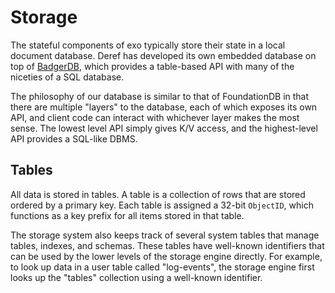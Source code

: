 # Storage

The stateful components of exo typically store their state in a local document database. Deref has developed its own embedded database on top of [BadgerDB](https://github.com/dgraph-io/badger/), which provides a table-based API with many of the niceties of a SQL database.

The philosophy of our database is similar to that of FoundationDB in that there are multiple "layers" to the database, each of which exposes its own API, and client code can interact with whichever layer makes the most sense. The lowest level API simply gives K/V access, and the highest-level API provides a SQL-like DBMS.

## Tables

All data is stored in tables. A table is a collection of rows that are stored ordered by a primary key. Each table is assigned a 32-bit `ObjectID`, which functions as a key prefix for all items stored in that table.

The storage system also keeps track of several system tables that manage tables, indexes, and schemas. These tables have well-known identifiers that can be used by the lower levels of the storage engine directly. For example, to look up data in a user table called "log-events", the storage engine first looks up the "tables" collection using a well-known identifier.
